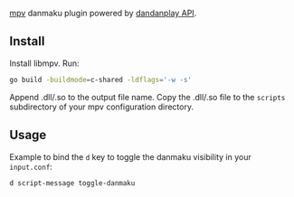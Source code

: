 [mpv](https://mpv.io) danmaku plugin powered by [dandanplay API](https://api.dandanplay.net/swagger/ui/index).

## Install

Install libmpv. Run:

```bash
go build -buildmode=c-shared -ldflags='-w -s'
```

Append .dll/.so to the output file name. Copy the .dll/.so file to the `scripts` subdirectory of your mpv configuration directory.

## Usage

Example to bind the `d` key to toggle the danmaku visibility in your `input.conf`:

```
d script-message toggle-danmaku
```
